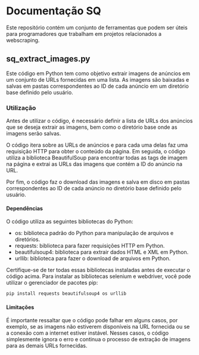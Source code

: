 # Documentação SQ
Este repositório contém um conjunto de ferramentas que podem ser úteis para programadores que trabalham em projetos relacionados a webscraping.


## sq_extract_images.py
Este código em Python tem como objetivo extrair imagens de anúncios em um conjunto de URLs fornecidas em uma lista. As imagens são baixadas e salvas em pastas correspondentes ao ID de cada anúncio em um diretório base definido pelo usuário.

### Utilização
Antes de utilizar o código, é necessário definir a lista de URLs dos anúncios que se deseja extrair as imagens, bem como o diretório base onde as imagens serão salvas.

O código itera sobre as URLs de anúncios e para cada uma delas faz uma requisição HTTP para obter o conteúdo da página. Em seguida, o código utiliza a biblioteca BeautifulSoup para encontrar todas as tags de imagem na página e extrai as URLs das imagens que contém a ID do anúncio na URL.

Por fim, o código faz o download das imagens e salva em disco em pastas correspondentes ao ID de cada anúncio no diretório base definido pelo usuário.

#### Dependências
O código utiliza as seguintes bibliotecas do Python:
- os: biblioteca padrão do Python para manipulação de arquivos e diretórios.
- requests: biblioteca para fazer requisições HTTP em Python.
- beautifulsoup4: biblioteca para extrair dados HTML e XML em Python.
- urllib: biblioteca para fazer o download de arquivos em Python.

Certifique-se de ter todas essas bibliotecas instaladas antes de executar o código acima. Para instalar as bibliotecas selenium e webdriver, você pode utilizar o gerenciador de pacotes pip:
```py
pip install requests beautifulsoup4 os urllib
```

#### Limitações
É importante ressaltar que o código pode falhar em alguns casos, por exemplo, se as imagens não estiverem disponíveis na URL fornecida ou se a conexão com a internet estiver instável. Nesses casos, o código simplesmente ignora o erro e continua o processo de extração de imagens para as demais URLs fornecidas.
